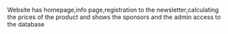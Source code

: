 Website has homepage,info page,registration to the newsletter,calculating the prices of the product and shows the sponsors and the admin access to the database
